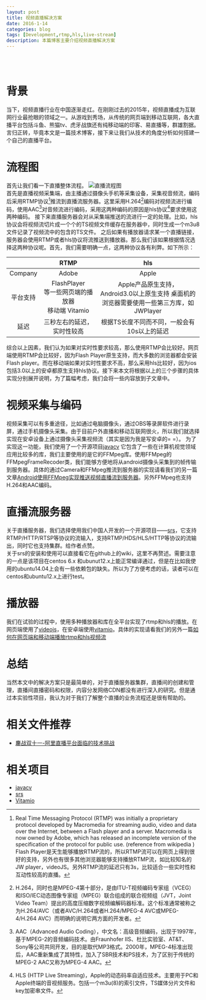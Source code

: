 ```yaml
---
layout: post
title: 视频直播解决方案
date: 2016-1-14
categories: blog
tags: [Development,rtmp,hls,live-stream]
description: 本篇博客主要介绍视频直播解决方案
---
```

<br/>
<br/>

# 背景
当下，视频直播行业在中国逐渐走红。在刚刚过去的2015年，视频直播成为互联网行业最抢眼的领域之一。从游戏到秀场，从传统的网页端到移动互联网，各大直播平台包括斗鱼、熊猫tv、虎牙战旗还有纯移动端的印客、易直播等，群雄割据。言归正转，毕竟本文是一篇技术博客，接下来让我们从技术的角度分析如何搭建一个自己的直播平台。

# 流程图
首先让我们看一下直播整体流程。
![直播流程图](https://img.alicdn.com/imgextra/i2/754328530/TB2mp.yjVXXXXaqXFXXXXXXXXXX_!!754328530.jpg)   
首先是直播视频采集端，由主播通过摄像头手机等采集设备，采集视音频流，编码后采用RTMP协议[^RTMP]推流到直播流服务器。这里采用H.264[^H.264]编码对视频流进行编码，使用AAC[^AAC]对音频流进行编码，采用这两种编码的原因是hls协议[^hls]要求使用这两种编码。
接下来直播服务器会对从采集端推送的流进行一定的处理。比如，hls协议会将视频流切片成一个个的TS视频文件缓存在服务器中，同时生成一个m3u8文件记录了视频流中的包含的TS文件。
之后如果有播放器请求某一个直播链接，服务器会使用RTMP或者hls协议将流推送到播放器。那么我们该如果根据情况选择这两种协议呢。首先，我们需要明确一点，这两种协议各有利弊。如下所示：   
  
|        |  RTMP   |  hls  |
|:-------:|:-------:|:-----: |
|Company |  Adobe  |  Apple|
|平台支持| FlashPlayer <br>等一些网页端的播放器 <br>移动端 Vitamio| Apple产品原生支持，<br>Android3.0以上原生支持 桌面机的浏览器需要使用一些第三方库，如JWPlayer
|延迟     |  三秒左右的延迟，实时性较高 | 根据TS长度不同而不同，一般会有10s以上的延迟|

综合以上因素，我们认为如果对实时性要求较高，那么使用RTMP会比较好。网页端使用RTMP会比较好，因为Flash Player原生支持，而大多数的浏览器都会安装Flash player。而在移动端如果对实时性要求不高，那么采用hls比较好，因为ios包括3.0以上的安卓都原生支持hls协议。接下来本文将根据以上的三个步骤的具体实现分别展开说明，为了篇幅考虑，我们会将一些内容放到子文章中。

# 视频采集与编码
视频采集可以有多重途径，比如通过电脑摄像头，通过OBS等录屏软件进行录屏，通过手机摄像头采集。由于目前户外直播和移动互联网很火，所以我们就选择实现在安卓设备上通过摄像头采集视频流（其实是因为我是写安卓的= =）。
为了实现这一功能，我们使用了一个开源项目[javacv](https://github.com/bytedeco/javacv) 它包含了一些在计算机视觉领域应用比较多的库，我们主要使用的是它的FFMpeg库。使用FFMpeg的FFMpegFrameRecoder类，我们能够方便地将从android摄像头采集到的帧传输到服务器。具体的通过Camera和FFMpeg推流到服务器的实现请看我们的另一篇文章[Android使用FFMpeg实现推送视频直播流到服务器](http://sixwolf.net/2016/01/30/Android%E4%BD%BF%E7%94%A8FFMpeg%E5%AE%9E%E7%8E%B0%E6%8E%A8%E9%80%81%E8%A7%86%E9%A2%91%E7%9B%B4%E6%92%AD%E6%B5%81%E5%88%B0%E6%9C%8D%E5%8A%A1%E5%99%A8/)。另外FFMpeg也支持H.264和AAC编码。

# 直播流服务器
关于直播服务器，我们选择使用我们中国人开发的一个开源项目——[srs](https://github.com/ossrs/srs)，它支持RTMP/HTTP/RTSP等协议的流输入，支持RTMP/HDS/HLS/HTTP等协议的流输出，同时它也支持集群。给作者点赞。    
关于srs的安装和使用可以直接看它在github上的wiki，这里不再赘述。需要注意的一点是该项目在centos 6.x 和ubunut12.x上能正常编译通过，但是在比如我使用的ubuntu14.04上会有一些依赖包的缺失。所以为了方便考虑的话，读者可以在centos和ubuntu12.x上进行test。

# 播放器
我们在试验的过程中，使用多种播放器和库在全平台实现了rtmp和hls的播放。在网页端使用了[videojs](http://videojs.com/)，在安卓端使用[vitamio](https://github.com/yixia/VitamioBundle)。具体的实现请看我们的另外一篇[如何在网页端和移动端播放rtmp和hls视频流](http://sixwolf.net/2016/01/30/%E5%9C%A8%E5%90%84%E7%AB%AF%E5%AE%9E%E7%8E%B0Rtmp%E5%92%8Chls%E6%B5%81%E8%A7%86%E9%A2%91%E7%9A%84%E6%92%AD%E6%94%BE/)

# 总结
当然本文中的解决方案只是最简单的，对于直播服务器集群，直播间的创建和管理，直播间直播密码和权限，内容分发网络CDN都没有进行深入的研究。但是通过本实验性项目，我认为对于我们了解整个直播的业务流程还是很有帮助的。

# 相关文件推荐
- [鏖战双十一-阿里直播平台面临的技术挑战](
http://www.infoq.com/cn/articles/alibaba-broadcast-platform-technology-challenges)

# 相关项目
- [javacv](https://github.com/bytedeco/javacv)
- [srs](https://github.com/ossrs/srs)
- [Vitamio](https://github.com/yixia/VitamioBundle)



[^RTMP]: Real Time Messaging Protocol (RTMP) was initially a proprietary protocol developed by Macromedia for streaming audio, video and data over the Internet, between a Flash player and a server. Macromedia is now owned by Adobe, which has released an incomplete version of the specification of the protocol for public use. (reference from wikipedia )<br>Flash Player是天生能够播放RTMP流的，所以RTMP流可以在网页上得到很好的支持，另外也有很多其他浏览器能够支持播放RTMP流，如比较知名的JW player，videoJS。另外RTMP流的延迟只有3s，比较适合一些实时性和互动性较高的直播。
[^H.264]: H.264，同时也是MPEG-4第十部分，是由ITU-T视频编码专家组（VCEG）和ISO/IEC动态图像专家组（MPEG）联合组成的联合视频组（JVT，Joint Video Team）提出的高度压缩数字视频编解码器标准。这个标准通常被称之为H.264/AVC（或者AVC/H.264或者H.264/MPEG-4 AVC或MPEG-4/H.264 AVC）而明确的说明它两方面的开发者。
[^AAC]: AAC（Advanced Audio Coding），中文名：高级音频编码，出现于1997年，基于MPEG-2的音频编码技术。由Fraunhofer IIS、杜比实验室、AT&T、Sony等公司共同开发，目的是取代MP3格式。2000年，MPEG-4标准出现后，AAC重新集成了其特性，加入了SBR技术和PS技术，为了区别于传统的MPEG-2 AAC又称为MPEG-4 AAC。
[^hls]: HLS (HTTP Live Streaming)，Apple的动态码率自适应技术。主要用于PC和Apple终端的音视频服务。包括一个m3u(8)的索引文件，TS媒体分片文件和key加密串文件。
